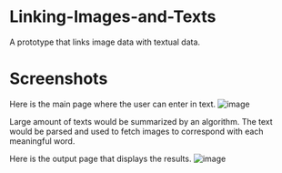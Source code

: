 # Linking-Images-and-Texts
A prototype that links image data with textual data.

# Screenshots

Here is the main page where the user can enter in text.
![image](https://user-images.githubusercontent.com/8204576/42245124-99163950-7ee5-11e8-9f03-cf9fd910b87c.png)

Large amount of texts would be summarized by an algorithm. The text would be parsed and used to fetch images to correspond with each meaningful word.

Here is the output page that displays the results.
![image](https://user-images.githubusercontent.com/8204576/42245195-da798f1e-7ee5-11e8-864a-994adbfb7c0a.png)
